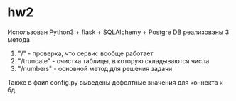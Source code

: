 # hw2
Использован Python3 + flask + SQLAlchemy + Postgre DB
реализованы 3 метода

1) "/" - проверка, что сервис вообще работает
2) "/truncate" - очистка таблицы, в которую складываются числа
3) "/numbers" - основной метод для решения задачи

Также в файл config.py выведены дефолтные значения для коннекта к бд
